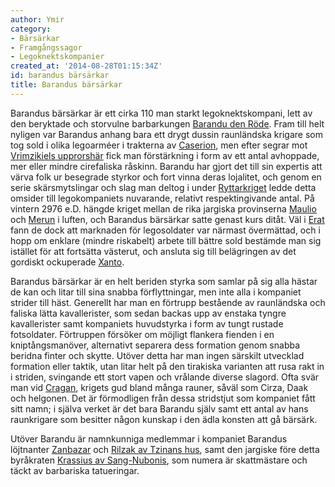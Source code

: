 ```yaml
---
author: Ymir
category:
- Bärsärkar
- Framgångssagor
- Legoknektskompanier
created_at: '2014-08-28T01:15:34Z'
id: barandus bärsärkar
title: Barandus bärsärkar
---
```

Barandus bärsärkar är ett cirka 110 man starkt legoknektskompani, lett av den beryktade och storvulne barbarkungen [Barandu den Röde]. Fram till helt nyligen var Barandus anhang bara ett drygt dussin raunländska krigare som tog sold i olika legoarméer i trakterna av [Caserion], men efter segrar mot [Vrimzikiels upprorshär] fick man förstärkning i form av ett antal avhoppade, mer eller mindre cirefaliska råskinn. Barandu har gjort det till sin expertis att värva folk ur besegrade styrkor och fort vinna deras lojalitet, och genom en serie skärsmytslingar och slag man deltog i under [Ryttarkriget] ledde detta omsider till legokompaniets nuvarande, relativt respektingivande antal. På vintern 2976 e.D. hängde kriget mellan de rika jargiska provinserna [Maulio] och [Merun] i luften, och Barandus bärsärkar satte genast kurs ditåt. Väl i [Erat] fann de dock att marknaden för legosoldater var närmast övermättad, och i hopp om enklare (mindre riskabelt) arbete till bättre sold bestämde man sig istället för att fortsätta västerut, och ansluta sig till belägringen av det gordiskt ockuperade [Xanto].

Barandus bärsärkar är en helt beriden styrka som samlar på sig alla hästar de kan och litar till sina snabba förflyttningar, men inte alla i kompaniet strider till häst. Generellt har man en förtrupp bestående av raunländska och faliska lätta kavallerister, som sedan backas upp av enstaka tyngre kavallerister samt kompaniets huvudstyrka i form av tungt rustade fotsoldater. Förtruppen försöker om möjligt flankera fienden i en kniptångsmanöver, alternativt separera dess formation genom snabba beridna finter och skytte. Utöver detta har man ingen särskilt utvecklad formation eller taktik, utan litar helt på den tirakiska varianten att rusa rakt in i striden, svingande ett stort vapen och vrålande diverse slagord. Ofta svär man vid [Cragan], krigets gud bland många rauner, såväl som Cirza, Daak och helgonen. Det är förmodligen från dessa stridstjut som kompaniet fått sitt namn; i själva verket är det bara Barandu själv samt ett antal av hans raunkrigare som besitter någon kunskap i den ädla konsten att gå bärsärk.

Utöver Barandu är namnkunniga medlemmar i kompaniet Barandus löjtnanter [Zanbazar] och [Rilzak av Tzinans hus], samt den jargiske före detta byråkraten [Krassius av Sang-Nubonis], som numera är skattmästare och täckt av barbariska tatueringar.

  [Barandu den Röde]: Barandu_den_Röde
  [Caserion]: Caserion
  [Vrimzikiels upprorshär]: Vrimzikiel
  [Ryttarkriget]: Ryttarkriget
  [Maulio]: Maulio
  [Merun]: Merun
  [Erat]: Erat
  [Xanto]: Xanto
  [Cragan]: Cragan
  [Zanbazar]: Zanbazar
  [Rilzak av Tzinans hus]: Rilzak_av_Tzinans_hus
  [Krassius av Sang-Nubonis]: Krassius_av_Sang-Nubonis